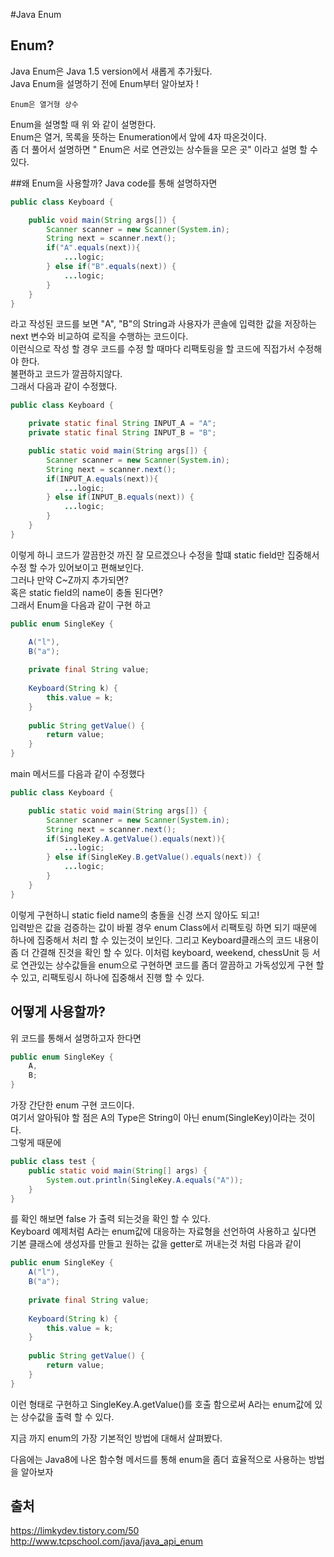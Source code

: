 #Java Enum

## Enum?
Java Enum은 Java 1.5 version에서 새롭게 추가됬다.  
Java Enum을 설명하기 전에 Enum부터 알아보자 !  

```
Enum은 열거형 상수 
```
Enum을 설명할 때 위 와 같이 설명한다.  
Enum은 열거, 목록을 뜻하는 Enumeration에서 앞에 4자 따온것이다.  
좀 더 풀어서 설명하면 " Enum은 서로 연관있는 상수들을 모은 곳" 이라고 설명 할 수 있다.  

##왜 Enum을 사용할까?
Java code를 통해 설명하자면  
```java
public class Keyboard {

    public void main(String args[]) {
        Scanner scanner = new Scanner(System.in);
        String next = scanner.next();
        if("A".equals(next)){
            ...logic;
        } else if("B".equals(next)) {
            ...logic;
        }
    }
}
```
라고 작성된 코드를 보면 "A", "B"의 String과 사용자가 콘솔에 입력한 값을 저장하는 next 변수와 비교하여 로직을 수행하는 코드이다.  
이런식으로 작성 할 경우 코드를 수정 할 때마다 리팩토링을 할 코드에 직접가서 수정해야 한다.  
불편하고 코드가 깔끔하지않다.  
그래서 다음과 같이 수정했다.  

```java
public class Keyboard {

    private static final String INPUT_A = "A";
    private static final String INPUT_B = "B";

    public static void main(String args[]) {
        Scanner scanner = new Scanner(System.in);
        String next = scanner.next();
        if(INPUT_A.equals(next)){
            ...logic;
        } else if(INPUT_B.equals(next)) {
            ...logic;
        }
    }
}
```
이렇게 하니 코드가 깔끔한것 까진 잘 모르겠으나 수정을 할떄 static field만 집중해서 수정 할 수가 있어보이고 편해보인다.  
그러나 만약 C~Z까지 추가되면?  
혹은 static field의 name이 충돌 된다면?  
그래서 Enum을 다음과 같이 구현 하고  
```java
public enum SingleKey {

    A("l"),
    B("a");
        
    private final String value;
        
    Keyboard(String k) {
        this.value = k;
    }
        
    public String getValue() {
        return value;
    }
}
```

main 메서드를 다음과 같이 수정했다
```java
public class Keyboard {

    public static void main(String args[]) {
        Scanner scanner = new Scanner(System.in);
        String next = scanner.next();
        if(SingleKey.A.getValue().equals(next)){
            ...logic;
        } else if(SingleKey.B.getValue().equals(next)) {
            ...logic;
        }
    }
}
```
이렇게 구현하니 static field name의 충돌을 신경 쓰지 않아도 되고!  
입력받은 값을 검증하는 값이 바뀔 경우 enum Class에서 리팩토링 하면 되기 때문에 하나에 집중해서 처리 할 수 있는것이 보인다.
그리고 Keyboard클래스의 코드 내용이 좀 더 간결해 진것을 확인 할 수 있다.
이처럼 keyboard, weekend, chessUnit 등 서로 연관있는 상수값들을 enum으로 구현하면 코드를 좀더 깔끔하고 가독성있게 구현 할 수 있고,
리팩토링시 하나에 집중해서 진행 할 수 있다.

## 어떻게 사용할까?
위 코드를 통해서 설명하고자 한다면  
```java
public enum SingleKey {
    A,
    B;
}
```
가장 간단한 enum 구현 코드이다.  
여기서 알아둬야 할 점은 A의 Type은 String이 아닌 enum(SingleKey)이라는 것이다.  
그렇게 때문에  
```java
public class test {
    public static void main(String[] args) {
        System.out.println(SingleKey.A.equals("A"));
    }
}
```
를 확인 해보면 false 가 출력 되는것을 확인 할 수 있다.  
Keyboard 예제처럼 A라는 enum값에 대응하는 자료형을 선언하여 사용하고 싶다면  
기본 클래스에 생성자를 만들고 원하는 값을 getter로 꺼내는것 처럼 다음과 같이  
```java
public enum SingleKey {
    A("l"),
    B("a");
        
    private final String value;
        
    Keyboard(String k) {
        this.value = k;
    }
        
    public String getValue() {
        return value;
    }
}
```
이런 형태로 구현하고 SingleKey.A.getValue()를 호출 함으로써 A라는 enum값에 있는 상수값을 출력 할 수 있다.

지금 까지 enum의 가장 기본적인 방법에 대해서 살펴봤다.

다음에는 Java8에 나온 함수형 메서드를 통해 enum을 좀더 효율적으로 사용하는 방법을 알아보자
## 출처
https://limkydev.tistory.com/50
http://www.tcpschool.com/java/java_api_enum